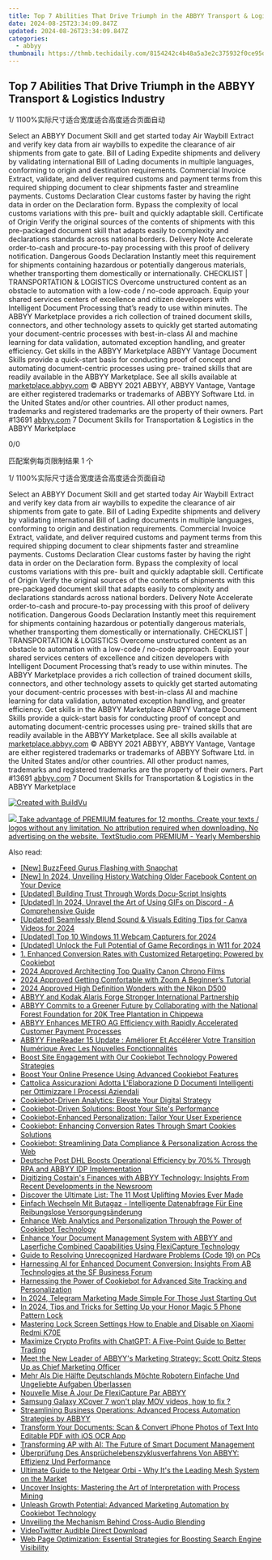 ```yaml
---
title: Top 7 Abilities That Drive Triumph in the ABBYY Transport & Logistics Industry
date: 2024-08-25T23:34:09.847Z
updated: 2024-08-26T23:34:09.847Z
categories:
  - abbyy
thumbnail: https://thmb.techidaily.com/8154242c4b48a5a3e2c375932f0ce95d88da4301b070e6743a1524b127e144e2.jpg
---
```


## Top 7 Abilities That Drive Triumph in the ABBYY Transport & Logistics Industry

1/ 1100%实际尺寸适合宽度适合高度适合页面自动

Select an ABBYY Document Skill and get started today Air Waybill Extract and verify key data from air waybills to expedite the clearance of air shipments from gate to gate. Bill of Lading Expedite shipments and delivery by validating international Bill of Lading documents in multiple languages, conforming to origin and destination requirements. Commercial Invoice Extract, validate, and deliver required customs and payment terms from this required shipping document to clear shipments faster and streamline payments. Customs Declaration Clear customs faster by having the right data in order on the Declaration form. Bypass the complexity of local customs variations with this pre- built and quickly adaptable skill. Certificate of Origin Verify the original sources of the contents of shipments with this pre-packaged document skill that adapts easily to complexity and declarations standards across national borders. Delivery Note Accelerate order-to-cash and procure-to-pay processing with this proof of delivery notification. Dangerous Goods Declaration Instantly meet this requirement for shipments containing hazardous or potentially dangerous materials, whether transporting them domestically or internationally. CHECKLIST | TRANSPORTATION & LOGISTICS Overcome unstructured content as an obstacle to automation with a low-code / no-code approach. Equip your shared services centers of excellence and citizen developers with Intelligent Document Processing that’s ready to use within minutes. The ABBYY Marketplace provides a rich collection of trained document skills, connectors, and other technology assets to quickly get started automating your document-centric processes with best-in-class AI and machine learning for data validation, automated exception handling, and greater efficiency. Get skills in the ABBYY Marketplace ABBYY Vantage Document Skills provide a quick-start basis for conducting proof of concept and automating document-centric processes using pre- trained skills that are readily available in the ABBYY Marketplace. See all skills available at [marketplace.abbyy.com](https://tools.techidaily.com/abbyy/products/) © ABBYY 2021 ABBYY, ABBYY Vantage, Vantage are either registered trademarks or trademarks of ABBYY Software Ltd. in the United States and/or other countries. All other product names, trademarks and registered trademarks are the property of their owners. Part #13691 [abbyy.com](https://tools.techidaily.com/abbyy/products/) 7 Document Skills for Transportation & Logistics in the ABBYY Marketplace 



0/0

匹配案例每页限制结果 1 个

1/ 1100%实际尺寸适合宽度适合高度适合页面自动

Select an ABBYY Document Skill and get started today Air Waybill Extract and verify key data from air waybills to expedite the clearance of air shipments from gate to gate. Bill of Lading Expedite shipments and delivery by validating international Bill of Lading documents in multiple languages, conforming to origin and destination requirements. Commercial Invoice Extract, validate, and deliver required customs and payment terms from this required shipping document to clear shipments faster and streamline payments. Customs Declaration Clear customs faster by having the right data in order on the Declaration form. Bypass the complexity of local customs variations with this pre- built and quickly adaptable skill. Certificate of Origin Verify the original sources of the contents of shipments with this pre-packaged document skill that adapts easily to complexity and declarations standards across national borders. Delivery Note Accelerate order-to-cash and procure-to-pay processing with this proof of delivery notification. Dangerous Goods Declaration Instantly meet this requirement for shipments containing hazardous or potentially dangerous materials, whether transporting them domestically or internationally. CHECKLIST | TRANSPORTATION & LOGISTICS Overcome unstructured content as an obstacle to automation with a low-code / no-code approach. Equip your shared services centers of excellence and citizen developers with Intelligent Document Processing that’s ready to use within minutes. The ABBYY Marketplace provides a rich collection of trained document skills, connectors, and other technology assets to quickly get started automating your document-centric processes with best-in-class AI and machine learning for data validation, automated exception handling, and greater efficiency. Get skills in the ABBYY Marketplace ABBYY Vantage Document Skills provide a quick-start basis for conducting proof of concept and automating document-centric processes using pre- trained skills that are readily available in the ABBYY Marketplace. See all skills available at [marketplace.abbyy.com](https://tools.techidaily.com/abbyy/products/) © ABBYY 2021 ABBYY, ABBYY Vantage, Vantage are either registered trademarks or trademarks of ABBYY Software Ltd. in the United States and/or other countries. All other product names, trademarks and registered trademarks are the property of their owners. Part #13691 [abbyy.com](https://tools.techidaily.com/abbyy/products/) 7 Document Skills for Transportation & Logistics in the ABBYY Marketplace 

[![Created with BuildVu](https://www.abbyy.com/buildvu-logo.png)](https://www.idrsolutions.com/online-pdf-to-html-converter)

<ins class="adsbygoogle"
     style="display:block"
     data-ad-format="autorelaxed"
     data-ad-client="ca-pub-7571918770474297"
     data-ad-slot="1223367746"></ins>



<ins class="adsbygoogle"
     style="display:block"
     data-ad-client="ca-pub-7571918770474297"
     data-ad-slot="8358498916"
     data-ad-format="auto"
     data-full-width-responsive="true"></ins>

<!-- affiliate ads begin -->
<a href="https://secure.textstudio.com/order/checkout.php?PRODS=35633309&QTY=1&AFFILIATE=108875&CART=1"> <img src="https://secure.avangate.com/images/merchant/d6eb8222c9718486bdabce8b897380f7/products/3_premium-icon.png" border="0"> Take advantage of PREMIUM features for 12 months. 
Create your texts / logos without any limitation. 
No attribution required when downloading. 
No advertising on the website. 
 TextStudio.com  PREMIUM - Yearly Membership</a>
<!-- affiliate ads end -->
<span class="atpl-alsoreadstyle">Also read:</span>
<div><ul>
<li><a href="https://snapchat-videos.techidaily.com/new-buzzfeed-gurus-flashing-with-snapchat/"><u>[New] BuzzFeed Gurus Flashing with Snapchat</u></a></li>
<li><a href="https://facebook-videos.techidaily.com/new-in-2024-unveiling-history-watching-older-facebook-content-on-your-device/"><u>[New] In 2024, Unveiling History  Watching Older Facebook Content on Your Device</u></a></li>
<li><a href="https://extra-resources.techidaily.com/updated-building-trust-through-words-docu-script-insights/"><u>[Updated] Building Trust Through Words  Docu-Script Insights</u></a></li>
<li><a href="https://discord-videos.techidaily.com/updated-in-2024-unravel-the-art-of-using-gifs-on-discord-a-comprehensive-guide/"><u>[Updated] In 2024, Unravel the Art of Using GIFs on Discord - A Comprehensive Guide</u></a></li>
<li><a href="https://fox-helps.techidaily.com/updated-seamlessly-blend-sound-and-visuals-editing-tips-for-canva-videos-for-2024/"><u>[Updated] Seamlessly Blend Sound & Visuals  Editing Tips for Canva Videos for 2024</u></a></li>
<li><a href="https://screen-video-capture.techidaily.com/updated-top-10-windows-11-webcam-capturers-for-2024/"><u>[Updated] Top 10 Windows 11 Webcam Capturers for 2024</u></a></li>
<li><a href="https://screen-recording.techidaily.com/updated-unlock-the-full-potential-of-game-recordings-in-w11-for-2024/"><u>[Updated] Unlock the Full Potential of Game Recordings in W11 for 2024</u></a></li>
<li><a href="https://solve-latest.techidaily.com/1-enhanced-conversion-rates-with-customized-retargeting-powered-by-cookiebot/"><u>1. Enhanced Conversion Rates with Customized Retargeting: Powered by Cookiebot</u></a></li>
<li><a href="https://extra-resources.techidaily.com/2024-approved-architecting-top-quality-canon-chrono-films/"><u>2024 Approved  Architecting Top Quality Canon Chrono Films</u></a></li>
<li><a href="https://visual-screen-recording.techidaily.com/2024-approved-getting-comfortable-with-zoom-a-beginners-tutorial/"><u>2024 Approved  Getting Comfortable with Zoom  A Beginner’s Tutorial</u></a></li>
<li><a href="https://fox-hovers.techidaily.com/2024-approved-high-definition-wonders-with-the-nikon-d500/"><u>2024 Approved  High Definition Wonders with the Nikon D500</u></a></li>
<li><a href="https://solve-latest.techidaily.com/abbyy-and-kodak-alaris-forge-stronger-international-partnership/"><u>ABBYY and Kodak Alaris Forge Stronger International Partnership</u></a></li>
<li><a href="https://solve-latest.techidaily.com/abbyy-commits-to-a-greener-future-by-collaborating-with-the-national-forest-foundation-for-20k-tree-plantation-in-chippewa/"><u>ABBYY Commits to a Greener Future by Collaborating with the National Forest Foundation for 20K Tree Plantation in Chippewa</u></a></li>
<li><a href="https://solve-latest.techidaily.com/abbyy-enhances-metro-ag-efficiency-with-rapidly-accelerated-customer-payment-processes/"><u>ABBYY Enhances METRO AG Efficiency with Rapidly Accelerated Customer Payment Processes</u></a></li>
<li><a href="https://solve-latest.techidaily.com/abbyy-finereader-15-update-ameliorer-et-accelerer-votre-transition-numerique-avec-les-nouvelles-fonctionnalites/"><u>ABBYY FineReader 15 Update : Améliorer Et Accélérer Votre Transition Numérique Avec Les Nouvelles Fonctionnalités</u></a></li>
<li><a href="https://solve-latest.techidaily.com/boost-site-engagement-with-our-cookiebot-technology-powered-strategies/"><u>Boost Site Engagement with Our Cookiebot Technology Powered Strategies</u></a></li>
<li><a href="https://solve-latest.techidaily.com/boost-your-online-presence-using-advanced-cookiebot-features/"><u>Boost Your Online Presence Using Advanced Cookiebot Features</u></a></li>
<li><a href="https://solve-latest.techidaily.com/cattolica-assicurazioni-adotta-lelaborazione-d-documenti-intelligenti-per-ottimizzare-i-processi-aziendali/"><u>Cattolica Assicurazioni Adotta L'Elaborazione D Documenti Intelligenti per Ottimizzare I Processi Aziendali</u></a></li>
<li><a href="https://solve-latest.techidaily.com/cookiebot-driven-analytics-elevate-your-digital-strategy/"><u>Cookiebot-Driven Analytics: Elevate Your Digital Strategy</u></a></li>
<li><a href="https://solve-latest.techidaily.com/cookiebot-driven-solutions-boost-your-sites-performance/"><u>Cookiebot-Driven Solutions: Boost Your Site's Performance</u></a></li>
<li><a href="https://solve-latest.techidaily.com/cookiebot-enhanced-personalization-tailor-your-user-experience/"><u>Cookiebot-Enhanced Personalization: Tailor Your User Experience</u></a></li>
<li><a href="https://solve-latest.techidaily.com/cookiebot-enhancing-conversion-rates-through-smart-cookies-solutions/"><u>Cookiebot: Enhancing Conversion Rates Through Smart Cookies Solutions</u></a></li>
<li><a href="https://solve-latest.techidaily.com/cookiebot-streamlining-data-compliance-and-personalization-across-the-web/"><u>Cookiebot: Streamlining Data Compliance & Personalization Across the Web</u></a></li>
<li><a href="https://solve-latest.techidaily.com/deutsche-post-dhl-boosts-operational-efficiency-by-70-through-rpa-and-abbyy-idp-implementation/"><u>Deutsche Post DHL Boosts Operational Efficiency by 70%% Through RPA and ABBYY IDP Implementation</u></a></li>
<li><a href="https://solve-latest.techidaily.com/digitizing-costains-finances-with-abbyy-technology-insights-from-recent-developments-in-the-newsroom/"><u>Digitizing Costain's Finances with ABBYY Technology: Insights From Recent Developments in the Newsroom</u></a></li>
<li><a href="https://tech-renaissance.techidaily.com/discover-the-ultimate-list-the-11-most-uplifting-movies-ever-made/"><u>Discover the Ultimate List: The 11 Most Uplifting Movies Ever Made</u></a></li>
<li><a href="https://solve-latest.techidaily.com/einfach-wechseln-mit-butagaz-intelligente-datenabfrage-fur-eine-reibungslose-versorgungsanderung/"><u>Einfach Wechseln Mit Butagaz - Intelligente Datenabfrage Für Eine Reibungslose Versorgungsänderung</u></a></li>
<li><a href="https://solve-latest.techidaily.com/enhance-web-analytics-and-personalization-through-the-power-of-cookiebot-technology/"><u>Enhance Web Analytics and Personalization Through the Power of Cookiebot Technology</u></a></li>
<li><a href="https://solve-latest.techidaily.com/enhance-your-document-management-system-with-abbyy-and-laserfiche-combined-capabilities-using-flexicapture-technology/"><u>Enhance Your Document Management System with ABBYY and Laserfiche Combined Capabilities Using FlexiCapture Technology</u></a></li>
<li><a href="https://win-howtos.techidaily.com/guide-to-resolving-unrecognized-hardware-problems-code-19-on-pcs/"><u>Guide to Resolving Unrecognized Hardware Problems (Code 19) on PCs</u></a></li>
<li><a href="https://solve-latest.techidaily.com/harnessing-ai-for-enhanced-document-conversion-insights-from-ab-technologies-at-the-sf-business-forum/"><u>Harnessing AI for Enhanced Document Conversion: Insights From AB Technologies at the SF Business Forum</u></a></li>
<li><a href="https://solve-latest.techidaily.com/harnessing-the-power-of-cookiebot-for-advanced-site-tracking-and-personalization/"><u>Harnessing the Power of Cookiebot for Advanced Site Tracking and Personalization</u></a></li>
<li><a href="https://vp-tips.techidaily.com/in-2024-telegram-marketing-made-simple-for-those-just-starting-out/"><u>In 2024, Telegram Marketing Made Simple  For Those Just Starting Out</u></a></li>
<li><a href="https://unlock-android.techidaily.com/in-2024-tips-and-tricks-for-setting-up-your-honor-magic-5-phone-pattern-lock-by-drfone-android/"><u>In 2024, Tips and Tricks for Setting Up your Honor Magic 5 Phone Pattern Lock</u></a></li>
<li><a href="https://unlock-android.techidaily.com/mastering-lock-screen-settings-how-to-enable-and-disable-on-xiaomi-redmi-k70e-by-drfone-android/"><u>Mastering Lock Screen Settings How to Enable and Disable on Xiaomi Redmi K70E</u></a></li>
<li><a href="https://tech-revival.techidaily.com/maximize-crypto-profits-with-chatgpt-a-five-point-guide-to-better-trading/"><u>Maximize Crypto Profits with ChatGPT: A Five-Point Guide to Better Trading</u></a></li>
<li><a href="https://solve-latest.techidaily.com/meet-the-new-leader-of-abbyys-marketing-strategy-scott-opitz-steps-up-as-chief-marketing-officer/"><u>Meet the New Leader of ABBYY's Marketing Strategy: Scott Opitz Steps Up as Chief Marketing Officer</u></a></li>
<li><a href="https://solve-latest.techidaily.com/mehr-als-die-halfte-deutschlands-mochte-robotern-einfache-und-ungeliebte-aufgaben-uberlassen/"><u>Mehr Als Die Hälfte Deutschlands Möchte Robotern Einfache Und Ungeliebte Aufgaben Überlassen</u></a></li>
<li><a href="https://solve-latest.techidaily.com/nouvelle-mise-a-jour-de-flexicapture-par-abbyy/"><u>Nouvelle Mise À Jour De FlexiCapture Par ABBYY</u></a></li>
<li><a href="https://techidaily.com/samsung-galaxy-xcover-7-wont-play-mov-videos-how-to-fix-by-aiseesoft-video-converter-play-mov-on-android/"><u>Samsung Galaxy XCover 7 won't play MOV videos, how to fix ?</u></a></li>
<li><a href="https://solve-latest.techidaily.com/streamlining-business-operations-advanced-process-automation-strategies-by-abbyy/"><u>Streamlining Business Operations: Advanced Process Automation Strategies by ABBYY</u></a></li>
<li><a href="https://solve-latest.techidaily.com/transform-your-documents-scan-and-convert-iphone-photos-of-text-into-editable-pdf-with-ios-ocr-app/"><u>Transform Your Documents: Scan & Convert iPhone Photos of Text Into Editable PDF with iOS OCR App</u></a></li>
<li><a href="https://solve-latest.techidaily.com/transforming-ap-with-ai-the-future-of-smart-document-management/"><u>Transforming AP with AI: The Future of Smart Document Management</u></a></li>
<li><a href="https://solve-latest.techidaily.com/uberprufung-des-anspruchelebenszyklusverfahrens-von-abbyy-effizienz-und-performance/"><u>Überprüfung Des Ansprüchelebenszyklusverfahrens Von ABBYY: Effizienz Und Performance</u></a></li>
<li><a href="https://fox-links.techidaily.com/ultimate-guide-to-the-netgear-orbi-why-its-the-leading-mesh-system-on-the-market/"><u>Ultimate Guide to the Netgear Orbi - Why It's the Leading Mesh System on the Market</u></a></li>
<li><a href="https://solve-latest.techidaily.com/uncover-insights-mastering-the-art-of-interpretation-with-process-mining/"><u>Uncover Insights: Mastering the Art of Interpretation with Process Mining</u></a></li>
<li><a href="https://solve-latest.techidaily.com/unleash-growth-potential-advanced-marketing-automation-by-cookiebot-technology/"><u>Unleash Growth Potential: Advanced Marketing Automation by Cookiebot Technology</u></a></li>
<li><a href="https://extra-tips.techidaily.com/unveiling-the-mechanism-behind-cross-audio-blending/"><u>Unveiling the Mechanism Behind Cross-Audio Blending</u></a></li>
<li><a href="https://twitter-videos.techidaily.com/videotwitter-audible-direct-download/"><u>VideoTwitter Audible  Direct Download</u></a></li>
<li><a href="https://solve-latest.techidaily.com/web-page-optimization-essential-strategies-for-boosting-search-engine-visibility/"><u>Web Page Optimization: Essential Strategies for Boosting Search Engine Visibility</u></a></li>
</ul></div>
